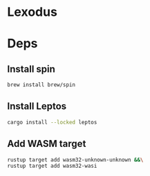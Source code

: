 # Lexodus

# Deps
## Install spin
```bash
brew install brew/spin
```
## Install Leptos
```bash
cargo install --locked leptos
```
## Add WASM target
```bash
rustup target add wasm32-unknown-unknown &&\
rustup target add wasm32-wasi
```
